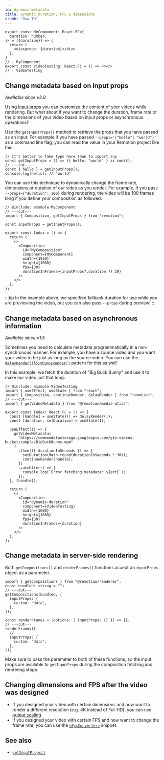 ```yaml
---
id: dynamic-metadata
title: Dynamic duration, FPS & dimensions
crumb: "How To"
---
```


```twoslash include example
export const MyComponent: React.FC<{
  duration: number;
}> = ({duration}) => {
  return (
    <div>props: {duration}</div>
  );
}
// - MyComponent
export const VideoTesting: React.FC = () => <></>
// - VideoTesting
```

## Change metadata based on input props

_Available since v2.0._

Using [Input props](/docs/parametrized-rendering) you can customize the content of your videos while rendering. But what about if you want to change the duration, frame rate or the dimensions of your video based on input props or asynchronous operations?

Use the `getInputProps()` method to retrieve the props that you have passed as an input.
For example if you have passed `--props='{"hello": "world"}'` as a command line flag, you can read the value in your Remotion project like this:

```tsx twoslash
// It's better to fake type here than to import any
const getInputProps = () => ({ hello: "world" } as const);
// ---cut---
const { hello } = getInputProps();
console.log(hello); // "world"
```

You can use this technique to dynamically change the frame rate, dimensions or duration of our video as you render. For example, if you pass `--props={"duration": 100}` during rendering, the video will be 100 frames long if you define your composition as followed:

```tsx twoslash
// @include: example-MyComponent
// ---cut---
import { Composition, getInputProps } from "remotion";

const inputProps = getInputProps();

export const Index = () => {
  return (
    <>
      <Composition
        id="MyComposition"
        component={MyComponent}
        width={1920}
        height={1080}
        fps={30}
        durationInFrames={inputProps?.duration ?? 20}
      />
    </>
  );
};
```

:::tip
In the example above, we specified fallback duration for use while you are previewing the video, but you can also pass `--props` during preview!
:::

## Change metadata based on asynchronous information

_Available since v1.5._

Sometimes you need to calculate metadata programmatically in a non-synchronous manner. For example, you have a source video and you want your video to be just as long as the source video. You can use the [`delayRender()`/`continueRender()`](/docs/data-fetching) pattern for this as well!

In this example, we fetch the duration of "Big Buck Bunny" and use it to make our video just that long:

```tsx twoslash
// @include: example-VideoTesting
import { useEffect, useState } from "react";
import { Composition, continueRender, delayRender } from "remotion";
// ---cut---
import { getVideoMetadata } from "@remotion/media-utils";

export const Index: React.FC = () => {
  const [handle] = useState(() => delayRender());
  const [duration, setDuration] = useState(1);

  useEffect(() => {
    getVideoMetadata(
      "https://commondatastorage.googleapis.com/gtv-videos-bucket/sample/BigBuckBunny.mp4"
    )
      .then(({ durationInSeconds }) => {
        setDuration(Math.round(durationInSeconds * 30));
        continueRender(handle);
      })
      .catch((err) => {
        console.log(`Error fetching metadata: ${err}`);
      });
  }, [handle]);

  return (
    <>
      <Composition
        id="dynamic-duration"
        component={VideoTesting}
        width={1080}
        height={1080}
        fps={30}
        durationInFrames={duration}
      />
    </>
  );
};
```

## Change metadata in server-side rendering

Both `getCompositions()` and `renderFrames()` functions accept an `inputProps` object as a parameter.

```tsx twoslash
import { getCompositions } from "@remotion/renderer";
const bundled: string = "";
// ---cut---
getCompositions(bundled, {
  inputProps: {
    custom: "data",
  },
});
```

```tsx twoslash
const renderFrames = (options: { inputProps: {} }) => {};
// ---cut---
renderFrames({
  // ...
  inputProps: {
    custom: "data",
  },
});
```

Make sure to pass the parameter to both of these functions, so the input props are available to `getInputProps` during the composition fetching and rendering stage.

## Changing dimensions and FPS after the video was designed

- If you designed your video with certain dimensions and now want to render a different resolution (e.g. 4K instead of Full HD), you can use [output scaling](/docs/scaling).
- If you designed your video with certain FPS and now want to change the frame rate, you can use the [`<FpsConverter>`](/docs/miscellaneous/snippets/fps-converter) snippet.

## See also

- [`getInputProps()`](/docs/get-input-props)
